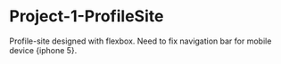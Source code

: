 # Project-1-ProfileSite
Profile-site designed with flexbox.
Need to fix navigation bar for mobile device {iphone 5}.
